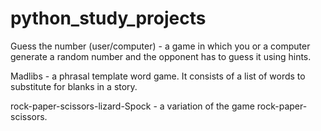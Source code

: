 # python_study_projects

Guess the number (user/computer) - a game in which you or a computer generate a random number and the opponent has to guess it using hints.

Madlibs - a phrasal template word game. It consists of a list of words to substitute for blanks in a story.

rock-paper-scissors-lizard-Spock - a variation of the game rock-paper-scissors.
